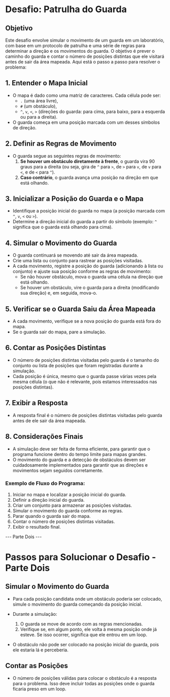 # Desafio: Patrulha do Guarda

## Objetivo
Este desafio envolve simular o movimento de um guarda em um laboratório, com base em um protocolo de patrulha e uma série de regras para determinar a direção e os movimentos do guarda. O objetivo é prever o caminho do guarda e contar o número de posições distintas que ele visitará antes de sair da área mapeada. Aqui está o passo a passo para resolver o problema:

## 1. **Entender o Mapa Inicial**
- O mapa é dado como uma matriz de caracteres. Cada célula pode ser:
   - `.` (uma área livre),
   - `#` (um obstáculo),
   - `^`, `v`, `<`, `>` (direções do guarda: para cima, para baixo, para a esquerda ou para a direita).
- O guarda começa em uma posição marcada com um desses símbolos de direção.

## 2. **Definir as Regras de Movimento**
- O guarda segue as seguintes regras de movimento:
   1. **Se houver um obstáculo diretamente à frente**, o guarda vira 90 graus para a direita (ou seja, gira de `^` para `>`, de `>` para `v`, de `v` para `<`, e de `<` para `^`).
   2. **Caso contrário**, o guarda avança uma posição na direção em que está olhando.

## 3. **Inicializar a Posição do Guarda e o Mapa**
- Identifique a posição inicial do guarda no mapa (a posição marcada com `^`, `v`, `<` ou `>`).
- Determine a direção inicial do guarda a partir do símbolo (exemplo: `^` significa que o guarda está olhando para cima).

## 4. **Simular o Movimento do Guarda**
- O guarda continuará se movendo até sair da área mapeada.
- Crie uma lista ou conjunto para rastrear as posições visitadas.
- A cada movimento, registre a posição do guarda (adicionando à lista ou conjunto) e ajuste sua posição conforme as regras de movimento:
   - Se não houver obstáculo, mova o guarda uma célula na direção que está olhando.
   - Se houver um obstáculo, vire o guarda para a direita (modificando sua direção) e, em seguida, mova-o.

## 5. **Verificar se o Guarda Saiu da Área Mapeada**
- A cada movimento, verifique se a nova posição do guarda está fora do mapa.
- Se o guarda sair do mapa, pare a simulação.

## 6. **Contar as Posições Distintas**
- O número de posições distintas visitadas pelo guarda é o tamanho do conjunto ou lista de posições que foram registradas durante a simulação.
- Cada posição é única, mesmo que o guarda passe várias vezes pela mesma célula (o que não é relevante, pois estamos interessados nas posições distintas).

## 7. **Exibir a Resposta**
- A resposta final é o número de posições distintas visitadas pelo guarda antes de ele sair da área mapeada.

## 8. **Considerações Finais**
- A simulação deve ser feita de forma eficiente, para garantir que o programa funcione dentro do tempo limite para mapas grandes.
- O movimento do guarda e a detecção de obstáculos devem ser cuidadosamente implementados para garantir que as direções e movimentos sejam seguidos corretamente.

### Exemplo de Fluxo do Programa:
1. Iniciar no mapa e localizar a posição inicial do guarda.
2. Definir a direção inicial do guarda.
3. Criar um conjunto para armazenar as posições visitadas.
4. Simular o movimento do guarda conforme as regras.
5. Parar quando o guarda sair do mapa.
6. Contar o número de posições distintas visitadas.
7. Exibir o resultado final.

--- Parte Dois ---

# Passos para Solucionar o Desafio - Parte Dois

## **Simular o Movimento do Guarda**
- Para cada posição candidata onde um obstáculo poderia ser colocado, simule o movimento do guarda começando da posição inicial.
- Durante a simulação:
  1. O guarda se move de acordo com as regras mencionadas.
  2. Verifique se, em algum ponto, ele volta à mesma posição onde já esteve. Se isso ocorrer, significa que ele entrou em um loop.

- O obstáculo não pode ser colocado na posição inicial do guarda, pois ele estaria lá e perceberia.

## **Contar as Posições**
- O número de posições válidas para colocar o obstáculo é a resposta para o problema. Isso deve incluir todas as posições onde o guarda ficaria preso em um loop.
